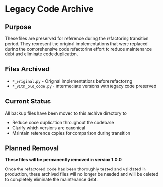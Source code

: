 # Legacy Code Archive

## Purpose

These files are preserved for reference during the refactoring transition period.
They represent the original implementations that were replaced during the comprehensive
code refactoring effort to reduce maintenance debt and eliminate code duplication.

## Files Archived

- `*_original.py` - Original implementations before refactoring
- `*_with_old_code.py` - Intermediate versions with legacy code preserved

## Current Status

All backup files have been moved to this archive directory to:
- Reduce code duplication throughout the codebase
- Clarify which versions are canonical
- Maintain reference copies for comparison during transition

## Planned Removal

**These files will be permanently removed in version 1.0.0**

Once the refactored code has been thoroughly tested and validated in production,
these archived files will no longer be needed and will be deleted to completely
eliminate the maintenance debt.